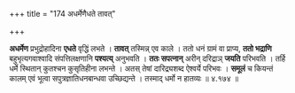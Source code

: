 +++
title = "174 अधर्मेणैधते तावत्"

+++


**अधर्मेण** प्रभुद्रोहादिना **एधते** वृद्धिं लभते । **तावत्** तस्मिन्न् एव काले । ततो धनं ग्रामं वा प्राप्य, **ततो भद्राणि** बहुभृत्यगवाश्वादि संपत्तिलक्षणानि **पश्यत्य्** अनुभवति । **ततः सपत्नान्** अरीन् दरिद्राञ् **जयति** परिभवति । तर्हि धर्मे स्थितान् कुतश्चन कुसृतिहीना लभन्ते । अतस् तेषां दारिद्र्यशब्द ऐश्वर्ये परिभवः । **समूलं** च कियन्तं कालम् एवं भूत्वा सपुत्रज्ञातिधनबान्धवा उच्छिद्यन्ते । तस्माद् धर्मो न हातव्यः ॥ ४.१७४ ॥